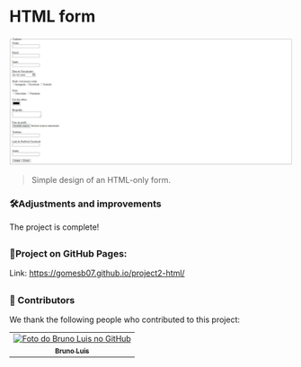 # HTML form


<img src="./Assets/concluido2.png">


> Simple design of an HTML-only form.

### 🛠Adjustments and improvements

The project is complete!

##

### 📄Project on GitHub Pages:
    
 Link: https://gomesb07.github.io/project2-html/

##

### 🤝 Contributors

We thank the following people who contributed to this project:

<table>
  <tr>
    <td align="center">
      <a href="#">
        <img src="https://user-images.githubusercontent.com/93354781/139967887-3c73c17c-d82b-4b46-ac35-40669f06e941.gif" width="200px;" alt="Foto do Bruno Luis no GitHub"/><br>
        <sub>
          <b>Bruno Luis</b>
        </sub>
      </a>
    </td>

